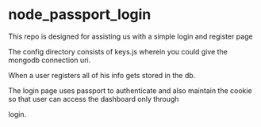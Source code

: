 # node_passport_login


This repo is designed for assisting us with a simple login and register page

The config directory consists of keys.js wherein you could give the mongodb connection uri.

When a user registers all of his info gets stored in the db.

The login page uses passport to authenticate and also maintain the cookie so that user can access the dashboard only through

login.